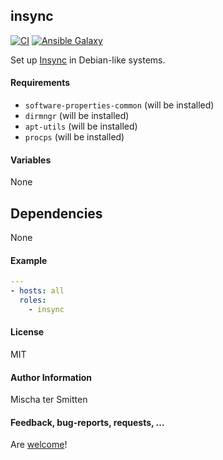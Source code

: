 ## insync

[![CI](https://github.com/Oefenweb/ansible-insync/workflows/CI/badge.svg)](https://github.com/Oefenweb/ansible-insync/actions?query=workflow%3ACI)
[![Ansible Galaxy](http://img.shields.io/badge/ansible--galaxy-insync-blue.svg)](https://galaxy.ansible.com/Oefenweb/insync/)

Set up [Insync](https://www.insynchq.com) in Debian-like systems.

#### Requirements

* `software-properties-common` (will be installed)
* `dirmngr` (will be installed)
* `apt-utils` (will be installed)
* `procps` (will be installed)

#### Variables

None

## Dependencies

None

#### Example

```yaml
---
- hosts: all
  roles:
    - insync
```

#### License

MIT

#### Author Information

Mischa ter Smitten

#### Feedback, bug-reports, requests, ...

Are [welcome](https://github.com/Oefenweb/ansible-insync/issues)!
